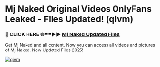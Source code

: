 # Mj Naked Original Videos 0nlyFans Leaked - Files Updated! (qivm)

<h3>🔴 CLICK HERE 🌐==►► <a href="https://tinyurl.com/yckcrads" rel="nofollow">Mj Naked Updated Files</a></h3>

Get Mj Naked and all content. Now you can access all videos and pictures of Mj Naked. New Updated Files 2025!

[![qivm](https://i.imgur.com/hpKpOFt.gif)](https://tinyurl.com/yckcrads)

